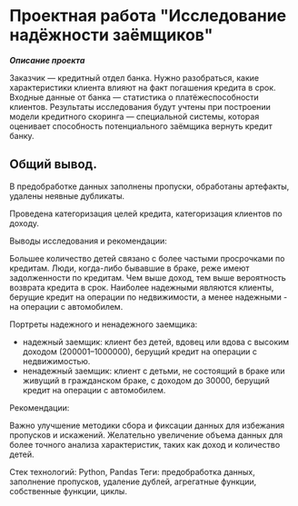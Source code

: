 # Проектная работа "Исследование надёжности заёмщиков"

***Описание проекта***

Заказчик — кредитный отдел банка. Нужно разобраться, какие характеристики клиента влияют на факт погашения кредита в срок.
Входные данные от банка — статистика о платёжеспособности клиентов.
Результаты исследования будут учтены при построении модели кредитного скоринга — специальной системы, которая оценивает способность
потенциального заёмщика вернуть кредит банку.

## Общий вывод.

В предобработке данных заполнены пропуски, обработаны артефакты, удалены неявные дубликаты.

Проведена категоризация целей кредита, категоризация клиентов по доходу.

Выводы исследования и рекомендации:

Большее количество детей связано с более частыми просрочками по кредитам.
Люди, когда-либо бывавшие в браке, реже имеют задолженности по кредитам.
Чем выше доход, тем выше вероятность возврата кредита в срок.
Наиболее надежными являются клиенты, берущие кредит на операции по недвижимости, а менее надежными - на операции с автомобилем.

Портреты надежного и ненадежного заемщика:

- надежный заемщик: клиент без детей, вдовец или вдова с высоким доходом (200001–1000000), берущий кредит на операции с недвижимостью.
- ненадежный заемщик: клиент с детьми, не состоящий в браке или живущий в гражданском браке, с доходом до 30000, берущий кредит на операции с автомобилем.

Рекомендации:

Важно улучшение методики сбора и фиксации данных для избежания пропусков и искажений.
Желательно увеличение объема данных для более точного анализа характеристик, таких как доход и количество детей.


Стек технологий: Python, Pandas
Теги: предобработка данных, заполнение пропусков, удаление дублей, агрегатные функции, собственные функции, циклы.